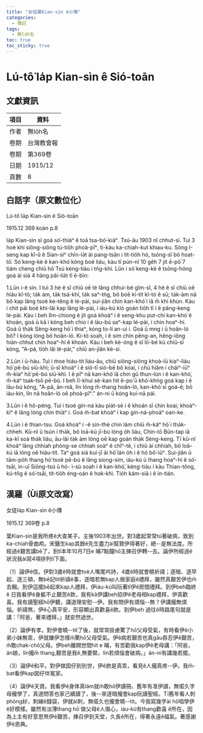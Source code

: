 ```yaml
---
title: "女徒葉Kian-sìn ê小傳"
categories:
  - 傳記
tags:
  - 無lo̍h名
toc: true
toc_sticky: true
---
```


# Lú-tô͘ Ia̍p Kian-sìn ê Sió-toān

## 文獻資訊

| 項目 | 資料 |
|---|---|
| 作者 | 無lo̍h名 |
| 卷期 | 台灣教會報 |
| 卷期 | 第369卷 |
| 日期 | 1915/12 |
| 頁數 | 8 |

## 白話字（原文數位化）

Lú-tô͘ Ia̍p Kian-sìn ê Sió-toān

1915.12 369 koàn p.8

Ia̍p Kian-sìn sī goá só͘-thiàⁿ ê toā tsa-bó͘-kiáⁿ. Tsú-āu 1903 nî chhut-sì. Tuì 3 hoè khí siông-siông tú-tio̍h phoà-pīⁿ, tì-kàu ka-chiah-kut khiau-ku. Sòng I-seng kap kî-û ê Sian-siⁿ chīn-la̍t ài pang-tsān i tit-tio̍h hó, tsóng-sī bô hoat-tō͘. Só͘ keng-kè ê kan-khó͘ kóng boē liáu, kàu tī pún-nî 10 ge̍h 7 ji̍t ē-pō͘ 7 tiám cheng chiū hō͘ Tsú kéng-tiàu i tńg-khì. Lūn i só͘ keng-kè ê tsōng-hóng goá ài siá 4 hāng pâi-lia̍t tī ē-bīn:

1.Lūn i-ê sìn. I tuì 3 hè ê sî chiū oē tè lâng chhuì-bé gîm-sî, 4 hè ê sî chiū oē hiáu kî-tó; ta̍k àm, ta̍k tsá-khí, ta̍k saⁿ-tǹg, bô boē kì-tit kî-tó ê sū; ta̍k-àm nā bô kap lâng tsoè ke-têng ê lé-pài, sui-jiân chin kan-khó͘ i iā m̄ khì khùn. Kàu i chit pái boē khí-lâi kap lâng lé-pài, i iáu-kú kiò goán tio̍h tī i ê pâng-keng lé-pài. Kàu i beh lîm-chiong ê ji̍t goá khoàⁿ i ê seng-khu put-chí kan-khó͘ ê khoán, goá ū kā i kóng beh chio i ê lāu-bú saⁿ-kap lé-pài, i chin hoaⁿ-hí. Goá ū tha̍k Sèng-keng hō͘ i thiaⁿ, kóng to-lí an-uì i. Goá ū mng i ū hoân-ló bô? I kóng lóng bô hoân-ló. Ki-tó soah, i ê sim chin pêng-an, hêng-iông hián-chhut chin hoaⁿ-hí ê khoán. Kàu i beh kè-óng ê sî lō͘-bé kù chiū-sī kóng, "A-pá, tio̍h lâi lé-pài," chiū an-jiân kè-sì.

2.Lūn i ū-hàu. Tuì i m̀oe hiáu-tit liáu-āu, chiū siông-siông khoà-lū kiaⁿ-liáu hō͘ pē-bú siū-khì; ū-sî khoàⁿ i ê sió-tī sió-bē bô koai, i chū hiâm i cháiⁿ-iūⁿ m̄-kiaⁿ hō͘ pē-bú siū-khì. I ê pīⁿ nā kan-khó͘ iā chin gû thun-lún i ê kan-khó͘, m̄-káⁿ tsak-tsō pē-bú. I beh lī-khui sè-kan hit ē-po͘ ū khó͘-khǹg goá kap i ê lāu-bú kóng, "A-pâ, án-niâ, lín lóng m̄-thang hoân-ló, kan-khó͘ sī goá-ê; bô iàu-kín, lín nā hoân-ló oē phoà-pīⁿ." án-ni ū kóng kuí-nā pái.

3.Lūn i ê hô-péng. Tuì i tsoè gín-ná kàu pia̍t-sè i ê khoán sī chin koai; khoàⁿ-kìⁿ ê lâng lóng chin thiàⁿ i. Goá m̄-bat khoàⁿ i kap gín-ná-phoāⁿ oan-ke.

4.Lūn i ê thian-tsu. Goá khoàⁿ i -ê sin-thé chin lám chiū m̄-káⁿ hō͘ i tha̍k-chheh. Kū-nî ū tsún i tha̍k, bô loā-kú jī-bú lóng o̍h liáu, Chin-tō Būn-tap iā ka-kī soà tha̍k liáu, āu-lâi ta̍k àm lóng oē kap goán tha̍k Sèng-keng. Tī kū-nî khoàⁿ lâng chhiah phòng-se chhiah soàⁿ ê chîⁿ-tē, i chiū ài chhiah, bô loā-kú iā lóng oē hiáu-tit. Taⁿ goá siá kuí-jī ài hō͘ lán o̍h i ê hó bô͘-iūⁿ. Sui-jiân ū tām-po̍h thang hō͘ tsoè pē-bú ê lâng siong-sim, iáu-kú ū thang hoaⁿ-hí ê só͘-tsāi, in-uī Siōng-tsú ū hó- ì-sù soah i ê kan-khó͘, kéng-tiàu i kàu Thian-tông, kú-tn̂g ê só͘-tsāi, tit-tio̍h éng-oán ê hok-khì. Tio̍h kám-siā i ê in-tián.

## 漢羅（Ùi原文改寫）

女徒Ia̍p Kian-sìn ê小傳

1915.12 369卷 p.8

葉Kian-sìn是我所疼ê大查某子。主後1903年出世。對3歲起常常tú著破病，致到ka-chiah骨曲痀。宋醫生kap其餘ê先生盡力ài幫贊伊得著好，總--是無法度。所經過ê艱苦講bē了，到tī本年10月7日e 晡7點鐘hō͘主揀召伊轉--去。論伊所經過ê狀況我ài寫4項排列tī下面。

（1）論伊ê信。伊對3歲ê時就會toè人嘴尾吟詩，4歲ê時就會曉祈禱；逐暗、逐早起、逐三頓，無bē記tit祈禱ê事，逐暗若無kap人做家庭ê禮拜，雖然真艱苦伊也m̄去睏。到伊這擺bē起來kap人禮拜，伊iáu-kú叫阮著tī伊ê房間禮拜。到伊beh臨終ê 日我看伊ê身軀不止艱苦ê款，我有kā伊講beh招伊ê老母相kap禮拜，伊真歡喜。我有讀聖經hō͘伊聽，講道理安慰--伊。我有問伊有煩惱--無？伊講攏無煩惱。祈禱煞，伊ê心真平安，形容顯出真歡喜ê款。到伊beh 過往ê時路尾句就是講：「阿爸，著來禮拜，」就安然過世。

（2）論伊有孝。對伊會曉--tit了後，就常常掛慮驚了hō͘父母受氣，有時看伊ê小弟小妹無乖，伊就嫌伊怎樣m̄驚hō͘父母受氣。伊ê病若艱苦也真gâu吞忍伊ê艱苦，m̄敢chak-chō父母。伊beh離開世間hit e 晡，有苦勸我kap伊ê老母講：「阿爸，án娘，lín攏m̄ thang,艱苦是我ê,無要緊，lín若煩惱會破病。」án-ni有講幾若擺。

（3）論伊ê和平。對伊做囡仔到別世，伊ê款是真乖，看見ê人攏真疼--伊。我m̄-bat看伊kap囡仔伴冤家。

（4）論伊ê天資。我看伊ê身体真lám就m̄敢hō͘伊讀冊。舊年有准伊讀，無偌久字母攏學了，真道問答也家己續讀了，後--來逐暗攏會kap阮讀聖經。Tī舊年看人刺phòng紗，刺線ê錢袋，伊就ài刺，無偌久也攏會曉--tit。今我寫幾字ài hō͘咱學伊ê好模樣。雖然有淡薄thang hō͘ 做父母ê人傷心，iáu-kú有thang歡喜 ê所在，因為上主有好意思煞伊ê艱苦，揀召伊到天堂，久長ê所在，得著永遠ê福氣。著感謝伊ê恩典。
